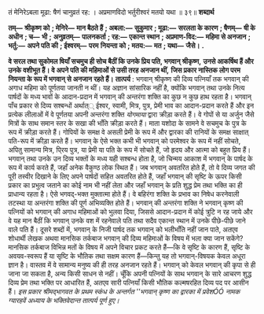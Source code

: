  

तं मेनिरेऽबला मूढा: षैणं चानुव्रतं रह: । अप्रमाणविदो भर्तुरीश्वरं मतयो यथा ॥ ३९॥ **शब्दार्थ** 

**तम्—** **श्रीकृष्ण को** **; मेनिरे—** **मान बैठते हैं** **; अबला:—** **सुकुमार** **; मूढा:—** **सरलता के कारण** **; षैणम्—** **षी के अधीन** **; च—** **भी** **;** **अनुव्रतम्—** **पालनकर्ता** **; रह:—** **एकान्त स्थान** **; अप्रमाण-विद:—** **महिमा से अनजान** **; भर्तु:—** **अपने पति की** **; ईश्वरम्—** **परम** **नियन्ता को** **; मतय:—** **मत** **; यथा—** **जैसे।** **.** 

**वे सरल तथा सुकोमल षियाँ सचमुच ही सोच बैठीं कि उनके प्रिय पति, भगवान् श्रीकृष्ण,** **उनसे आकर्षिथ हैं और उनके वशीभूत हैं। वे अपने पति की महिमाओं से उसी तरह अनजान थीं,** **जिस प्रकार नास्तिक लोग परम नियन्ता के रूप में भगवान् से अनजान रहते हैं।** **तात्पर्य** : भगवान् श्रीकृष्ण की दिव्य पत्नियाँ तक भगवान् की अगाध महिमा को पूर्णतया जानती न थीं। यह अज्ञान सांसारिक नहीं है, क्योंकि भगवान् तथा उनके नित्य पार्षदों के मध्य भावों के आदान-प्रदान में भगवान् की अन्तरंगा शक्ति का कुछ न कुछ हाथ रहता है। भगवान् पाँच प्रकार से दिव्य सश्बन्धों अर्थात्् ईश्वर, स्वामी, मित्र, पुत्र, प्रेमी भाव का आदान-प्रदान करते हैं और इन प्रत्येक लीलाओं में वे पूर्णतया अपनी अन्तरंगा शक्ति *योगमाया* द्वारा क्रीड़ा करते हैं। वे गोपों से या अर्जुन जैसे मित्रों के साथ समान स्तर के सखा की भाँति क्रीड़ा करते हैं। माता यशोदा के सामने वे सचमुच के पुत्र के रूप में क्रीड़ा करते हैं। गोपियों के समक्ष वे असली प्रेमी के रूप में और द्वारका की रानियों के समक्ष साक्षात् पति-रूप में क्रीड़ा करते हैं। भगवान् के ऐसे भक्त कभी भी भगवान् को परमेश्वर के रूप में नहीं सोचते, अपितु सामान्य मित्र, पि्रय पुत्र, या प्रेमी या पति के रूप में सोचते हैं, जो हृदय और आत्मा को बहुत प्रिय हैं। भगवान् तथा उनके उन दिव्य भक्तों के मध्य यही सश्बन्ध होता है, जो चिन्मय आकाश में भगवान् के पार्षद के रूप में कार्य करते हैं, जहाँ अनेक वैकुण्ठ लोक स्थित हैं। जब भगवान् अवतरित होते हैं, तो वे दिव्य जगत की पूरी तस्वीर दिखाने के लिए अपने पार्षदों सहित अवतरित होते हैं, जहाँ भगवान् की सृष्टि के ऊपर किसी प्रकार का प्रभुत्व जताने का कोई नाम भी नहीं लेता और जहाँ भगवान् के प्रति शुद्ध प्रेम तथा भक्ति का ही प्राधान्य रहता है। ऐसे भगवद्-भक्त मुक्तात्मा होते हैं। वे बहिरंगा शक्ति के प्रभाव का निषेध करनेवाली तटस्था या अन्तरंगा शक्ति की पूर्ण अभिव्यक्ति होते हैं। भगवान् की अन्तरंगा शक्ति ने भगवान् कृष्ण की पत्नियों को भगवान् की अगाध महिमाओं को भुलवा दिया, जिससे आदान-प्रदान में कोई त्रुटि न रह जाये और वे यह मान बैठीं कि भगवान् उनके वश में रहनेवाले पति तथा सदैव एकान्त स्थान में उनके पीछे-पीछे जाने वाले पति हैं। दूसरे शब्दों में, भगवान् के निजी पार्षद तक भगवान् को भलीभाँति नहीं जान पाते, अतएव शोधार्थी लेखक अथवा मानसिक तर्कबाज भगवान् की दिव्य महिमाओं के विषय में भला क्या जान सकेंगे? मानसिक तर्कबाज विभिन्न मतों के विषय में अपने विचार प्रकट करते हैं—कि वे सृष्टि के कारण हैं, सृष्टि के अवयव-स्वरूप हैं या सृष्टि के भौतिक तथा सक्षम कारण हैं—किन्तु यह तो भगवान्-विषयक केवल अधूरा ज्ञान है। वास्तव में वे सामान्य मनुष्य की ही तरह अनजान रहते हैं। भगवान् को केवल भगवान् की कृपा से ही जाना जा सकता है, अन्य किसी साधन से नहीं। चूँकि अपनी पत्नियों के साथ भगवान् के सारे आचरण शुद्ध दिव्य प्रेम तथा भक्ति पर आधारित हैं, अतएव सारी पत्नियाँ किसी भौतिक कल्मषरहित दिव्य पद पर आसीन हैं। *इस प्रकार श्रीमद्भागवत के प्रथम स्कंध के अन्तर्गत ''भगवान् कृष्ण का द्वारका में प्रवेशÓÓ नामक* *ग्यारहवें अध्याय के भक्तिवेदान्त तात्पर्य पूर्ण हुए।* 